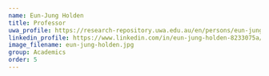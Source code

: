 ```yaml
---
name: Eun-Jung Holden
title: Professor
uwa_profile: https://research-repository.uwa.edu.au/en/persons/eun-jung-holden
linkedin_profile: https://www.linkedin.com/in/eun-jung-holden-8233075a/?originalSubdomain=au
image_filename: eun-jung-holden.jpg
group: Academics
order: 5
---
```

